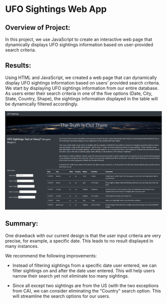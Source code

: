 # UFO Sightings Web App

## Overview of Project:
In this project, we use JavaScript to create an interactive web page that dynamically displays UFO sightings information based on user-provided search criteria.

## Results:
Using HTML and JavaScript, we created a web page that can dynamically display UFO sightings information based on users' provided search criteria.  We start by displaying UFO sightings information from our entire database.  As users enter their search criteria in one of the five options (Date, City, State, Country, Shape), the sightings information displayed in the table will be dynamically filtered accordingly.

<img src = "static/images/UFO_web_app_page.png">

## Summary:
One drawback with our current design is that the user input criteria are very precise, for example, a specific date.  This leads to no result displayed in many instances.

We recommend the following improvements:

* Instead of filtering sightings from a specific date user entered, we can filter sightings on and after the date user entered.  This will help users narrow their search yet not eliminate too many sightings.

* Since all except two sightings are from the US (with the two exceptions from CA), we can consider eliminating the "Country" search option.  This will streamline the search options for our users.  



